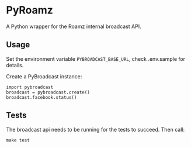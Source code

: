 # PyRoamz

A Python wrapper for the Roamz internal broadcast API.

## Usage

Set the environment variable `PYBROADCAST_BASE_URL`, check .env.sample for details.

Create a PyBroadcast instance:

    import pybroadcast
    broadcast = pybroadcast.create()
    broadcast.facebook.status()

## Tests

The broadcast api needs to be running for the tests to succeed. Then call:

    make test
